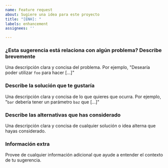 ```yaml
---
name: Feature request
about: Sugiere una idea para este proyecto
title: "[ENH]: "
labels: enhancement
assignees: ''

---
```


### ¿Esta sugerencia está relaciona con algún problema? Describe brevemente ###
Una descripción clara y concisa del problema. Por ejemplo, "Desearía poder utilizar `foo` para hacer [...]"

### Describe la solución que te gustaría ###
Una descripción clara y concisa de lo que quieres que ocurra. Por ejemplo, "`bar` debería tener un parámetro `baz` que [...]"

### Describe las alternativas que has considerado ###
Una descripción clara y concisa de cualquier solución o idea alterna que hayas considerado.

### Información extra ###
Provee de cualquier información adicional que ayude a entender el contexto de tu sugerencia.
